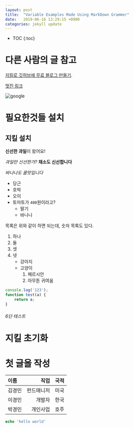 ```yaml
---
layout: post
title:  "Variable Examples Made Using MarkDown Grammer"
date:   2019-06-16 13:29:15 +0900
categories: jekyll update
---
```

* TOC
{:toc}


# 다른 사람의 글 참고

[지킬로 깃허브에 무료 블로그 만들기](https://nolboo.kim/blog/2013/10/15/free-blog-with-github-jekyll/).

[멋진 링크][NICE-LINK]

[NICE-LINK]: https://google.com

![google](https://www.google.com/logos/doodles/2019/jeong-ji-yongs-117th-birthday-4829780271693824.3-l.png )



# 필요한것들 설치

## 지킬 설치

**신선한 과일**이 왔어요!

_과일만 신선한가?_ __채소도 신선합니다__

*바나나도 꿀맛입니다*

* 당근
* 호박
* 오이
* 토마토가 `400`원이라고?
    * 딸기
    * 바나나


목록은 위와 같이 하면 되는데, 숫자 목록도 있다.

1. 하나
1. 둘
1. 셋
1. 넷
    * 강아지
    * 고양이
        1. 페르시안
        1. 아무튼 귀여움



```javascript
console.log('123');
function test(a) {
    return a;
}
```

<script>
alert('hello');
</script>

###### 6단 테스트


# 지킬 초기화

# 첫 글을 작성


| 이름   | 직업 |  국적     |
| :--- | ---: | :---: |
| 김경민 | 펀드매니저 | 미국 |
| 이경민 | 개발자 | 한국 |
| 박경민 | 개인사업 | 호주 |




```php
echo 'hello world'
```


